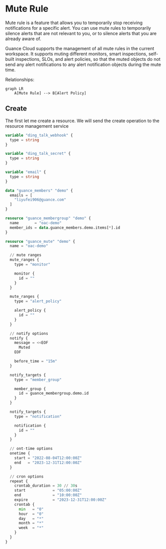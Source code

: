 # Mute Rule

Mute rule is a feature that allows you to temporarily stop receiving notifications for a specific alert. You can use
mute rules to temporarily silence alerts that are not relevant to you, or to silence alerts that you are already aware
of.

Guance Cloud supports the management of all mute rules in the current workspace. It supports muting different monitors,
smart inspections, self-built inspections, SLOs, and alert policies, so that the muted objects do not send any alert
notifications to any alert notification objects during the mute time.

Relationships:

```mermaid
graph LR
    A[Mute Rule] --> B[Alert Policy]
```

## Create

The first let me create a resource. We will send the create operation to the resource management service

```terraform
variable "ding_talk_webhook" {
  type = string
}

variable "ding_talk_secret" {
  type = string
}

variable "email" {
  type = string
}

data "guance_members" "demo" {
  emails = [
    "liyufei906@guance.com"
  ]
}

resource "guance_membergroup" "demo" {
  name       = "oac-demo"
  member_ids = data.guance_members.demo.items[*].id
}

resource "guance_mute" "demo" {
  name = "oac-demo"

  // mute ranges
  mute_ranges {
    type = "monitor"

    monitor {
      id = ""
    }
  }

  mute_ranges {
    type = "alert_policy"

    alert_policy {
      id = ""
    }
  }

  // notify options
  notify {
    message = <<EOF
      Muted
    EOF

    before_time = "15m"
  }

  notify_targets {
    type = "member_group"

    member_group {
      id = guance_membergroup.demo.id
    }
  }

  notify_targets {
    type = "notification"

    notification {
      id = ""
    }
  }

  // ont-time options
  onetime {
    start = "2022-08-04T12:00:00Z"
    end   = "2023-12-31T12:00:00Z"
  }

  // cron options
  repeat {
    crontab_duration = 30 // 30s
    start            = "05:00:00Z"
    end              = "10:00:00Z"
    expire           = "2023-12-31T12:00:00Z"
    crontab {
      min   = "0"
      hour  = "0"
      day   = "*"
      month = "*"
      week  = "*"
    }
  }
}
```
